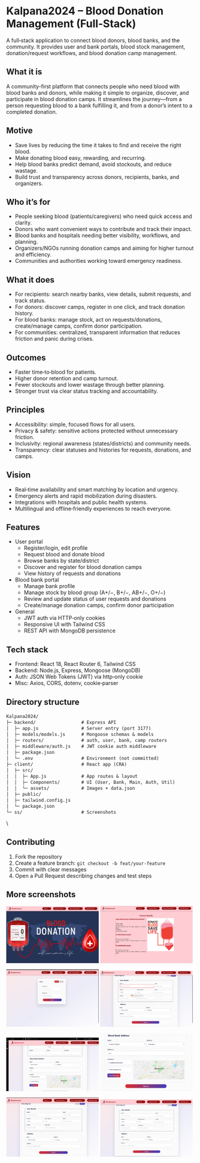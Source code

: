 # Kalpana2024 – Blood Donation Management (Full‑Stack)

A full‑stack application to connect blood donors, blood banks, and the community. It provides user and bank portals, blood stock management, donation/request workflows, and blood donation camp management.

## What it is

A community-first platform that connects people who need blood with blood banks and donors, while making it simple to organize, discover, and participate in blood donation camps. It streamlines the journey—from a person requesting blood to a bank fulfilling it, and from a donor’s intent to a completed donation.

## Motive

- Save lives by reducing the time it takes to find and receive the right blood.
- Make donating blood easy, rewarding, and recurring.
- Help blood banks predict demand, avoid stockouts, and reduce wastage.
- Build trust and transparency across donors, recipients, banks, and organizers.

## Who it’s for

- People seeking blood (patients/caregivers) who need quick access and clarity.
- Donors who want convenient ways to contribute and track their impact.
- Blood banks and hospitals needing better visibility, workflows, and planning.
- Organizers/NGOs running donation camps and aiming for higher turnout and efficiency.
- Communities and authorities working toward emergency readiness.

## What it does

- For recipients: search nearby banks, view details, submit requests, and track status.
- For donors: discover camps, register in one click, and track donation history.
- For blood banks: manage stock, act on requests/donations, create/manage camps, confirm donor participation.
- For communities: centralized, transparent information that reduces friction and panic during crises.

## Outcomes

- Faster time‑to‑blood for patients.
- Higher donor retention and camp turnout.
- Fewer stockouts and lower wastage through better planning.
- Stronger trust via clear status tracking and accountability.

## Principles

- Accessibility: simple, focused flows for all users.
- Privacy & safety: sensitive actions protected without unnecessary friction.
- Inclusivity: regional awareness (states/districts) and community needs.
- Transparency: clear statuses and histories for requests, donations, and camps.

## Vision

- Real‑time availability and smart matching by location and urgency.
- Emergency alerts and rapid mobilization during disasters.
- Integrations with hospitals and public health systems.
- Multilingual and offline‑friendly experiences to reach everyone.

## Features

- User portal
	- Register/login, edit profile
	- Request blood and donate blood
	- Browse banks by state/district
	- Discover and register for blood donation camps
	- View history of requests and donations
- Blood bank portal
	- Manage bank profile
	- Manage stock by blood group (A+/−, B+/−, AB+/−, O+/−)
	- Review and update status of user requests and donations
	- Create/manage donation camps, confirm donor participation
- General
	- JWT auth via HTTP‑only cookies
	- Responsive UI with Tailwind CSS
	- REST API with MongoDB persistence

## Tech stack

- Frontend: React 18, React Router 6, Tailwind CSS
- Backend: Node.js, Express, Mongoose (MongoDB)
- Auth: JSON Web Tokens (JWT) via http‑only cookie
- Misc: Axios, CORS, dotenv, cookie‑parser

## Directory structure
```
Kalpana2024/
├─ backend/                 # Express API
│  ├─ app.js                # Server entry (port 3177)
│  ├─ models/models.js      # Mongoose schemas & models
│  ├─ routers/              # auth, user, bank, camp routers
│  ├─ middleware/auth.js    # JWT cookie auth middleware
│  ├─ package.json
│  └─ .env                  # Environment (not committed)
├─ client/                  # React app (CRA)
│  ├─ src/
│  │  ├─ App.js             # App routes & layout
│  │  ├─ Components/        # UI (User, Bank, Main, Auth, Util)
│  │  └─ assets/            # Images + data.json
│  ├─ public/
│  ├─ tailwind.config.js
│  └─ package.json
└─ ss/                      # Screenshots
```
\
## Contributing

1. Fork the repository
2. Create a feature branch: `git checkout -b feat/your-feature`
3. Commit with clear messages
4. Open a Pull Request describing changes and test steps


## More screenshots

<p>
	<img src="ss/ss1.png" width="49%" alt="ss1"/>
	<img src="ss/ss2.png" width="49%" alt="ss2"/>
</p>
<p>
	<img src="ss/ss3.png" width="49%" alt="ss3"/>
	<img src="ss/ss4.png" width="49%" alt="ss4"/>
</p>
<p>
	<img src="ss/ss5.png" width="49%" alt="ss5"/>
	<img src="ss/ss6.png" width="49%" alt="ss6"/>
</p>
<p>
	<img src="ss/ss7.png" width="49%" alt="ss7"/>
	<img src="ss/ss8.png" width="49%" alt="ss8"/>
</p>

